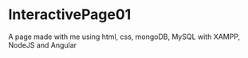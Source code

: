 # InteractivePage01
A page made with me using html, css, mongoDB, MySQL with XAMPP, NodeJS and Angular
